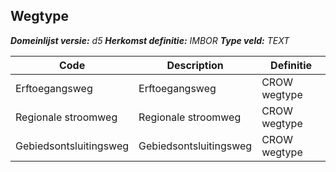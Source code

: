 ﻿## Wegtype

*__Domeinlijst versie:__ d5*
*__Herkomst definitie:__ IMBOR*
*__Type veld:__ TEXT*

|__Code__ |__Description__ |__Definitie__	|
|	---	|	---	|   ---	| 
| Erftoegangsweg | Erftoegangsweg | CROW wegtype |
| Regionale stroomweg | Regionale stroomweg | CROW wegtype |
| Gebiedsontsluitingsweg | Gebiedsontsluitingsweg | CROW wegtype |
